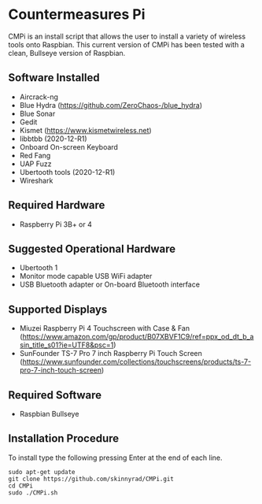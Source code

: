 # Countermeasures Pi
CMPi is an install script that allows the user to install a variety of wireless tools onto Raspbian. This current version of CMPi has been tested with a clean, Bullseye version of Raspbian.

## Software Installed
- Aircrack-ng
- Blue Hydra (https://github.com/ZeroChaos-/blue_hydra)
- Blue Sonar
- Gedit
- Kismet (https://www.kismetwireless.net)
- libbtbb (2020-12-R1)
- Onboard On-screen Keyboard
- Red Fang
- UAP Fuzz
- Ubertooth tools (2020-12-R1)
- Wireshark

## Required Hardware
- Raspberry Pi 3B+ or 4

## Suggested Operational Hardware
- Ubertooth 1
- Monitor mode capable USB WiFi adapter
- USB Bluetooth adapter or On-board Bluetooth interface

## Supported Displays
- Miuzei Raspberry Pi 4 Touchscreen with Case & Fan (https://www.amazon.com/gp/product/B07XBVF1C9/ref=ppx_od_dt_b_asin_title_s01?ie=UTF8&psc=1)
- SunFounder TS-7 Pro 7 inch Raspberry Pi Touch Screen (https://www.sunfounder.com/collections/touchscreens/products/ts-7-pro-7-inch-touch-screen)

## Required Software
- Raspbian Bullseye

## Installation Procedure
To install type the following pressing Enter at the end of each line.

```
sudo apt-get update
git clone https://github.com/skinnyrad/CMPi.git
cd CMPi
sudo ./CMPi.sh
```
